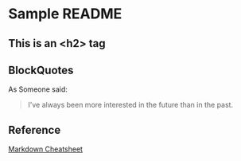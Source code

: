 # Sample README

## This is an &lt;h2&gt; tag

## BlockQuotes

As Someone said:

> I've always been more interested
> in the future than in the past.

## Reference

[Markdown Cheatsheet](https://guides.github.com/pdfs/markdown-cheatsheet-online.pdf)
